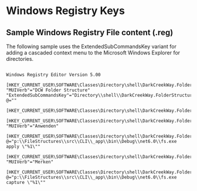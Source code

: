 ﻿# Windows Registry Keys

## Sample Windows Registry File content (.reg)

The following sample uses the ExtendedSubCommandsKey variant for
adding a cascaded context menu to the Microsoft Windows Explorer
for directories.

~~~ WinReg

Windows Registry Editor Version 5.00

[HKEY_CURRENT_USER\SOFTWARE\Classes\Directory\shell\DarkCreekWay.FolderStructures]
"MUIVerb"="DCW Folder Structure"
"ExtendedSubCommandsKey"="Directory\\shell\\DarkCreekWay.FolderStructures"
@=""

[HKEY_CURRENT_USER\SOFTWARE\Classes\Directory\shell\DarkCreekWay.FolderStructures\shell]

[HKEY_CURRENT_USER\SOFTWARE\Classes\Directory\shell\DarkCreekWay.FolderStructures\shell\Apply]
"MUIVerb"="Anwenden"

[HKEY_CURRENT_USER\SOFTWARE\Classes\Directory\shell\DarkCreekWay.FolderStructures\shell\Apply\command]
@="p:\\FileStructures\\src\\CLI\\_app\\bin\\Debug\\net6.0\\fs.exe apply \"%1\""

[HKEY_CURRENT_USER\SOFTWARE\Classes\Directory\shell\DarkCreekWay.FolderStructures\shell\Capture]
"MUIVerb"="Merken"

[HKEY_CURRENT_USER\SOFTWARE\Classes\Directory\shell\DarkCreekWay.FolderStructures\shell\Capture\command]
@="p:\\FileStructures\\src\\CLI\\_app\\bin\\Debug\\net6.0\\fs.exe capture \"%1\""

~~~
